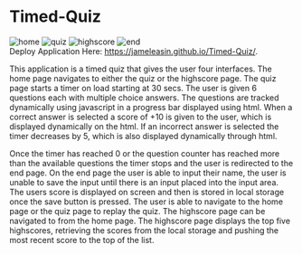 # Timed-Quiz
![home](https://user-images.githubusercontent.com/62285850/93594309-2ebba600-f9e8-11ea-8dbb-44e6c9888ac3.JPG)
![quiz](https://user-images.githubusercontent.com/62285850/93596266-9de6c980-f9eb-11ea-84b8-9fd8b49adf64.JPG)
![highscore](https://user-images.githubusercontent.com/62285850/93596385-cd95d180-f9eb-11ea-9289-886732d271e5.JPG)
![end](https://user-images.githubusercontent.com/62285850/93596395-d1c1ef00-f9eb-11ea-9670-628c0fecb176.JPG)
<br />
Deploy Application Here: https://jameleasin.github.io/Timed-Quiz/.
<p>
This application is a timed quiz that gives the user four interfaces. The home page navigates to either the quiz or the highscore page.
The quiz page starts a timer on load starting at 30 secs. The user is given 6 questions each with multiple choice answers. The questions are tracked dynamically using javascript in a progress bar displayed using html. When a correct answer is selected a score of +10 is given to the user, which is displayed dynamically on the html. If an incorrect answer is selected the timer decreases by 5, which is also displayed dynamically through html.
</p>
<p>
Once the timer has reached 0 or the question counter has reached more than the available questions the timer stops and the user is redirected to the end page.
On the end page the user is able to input their name, the user is unable to save the input until there is an input placed into the input area. The users score is displayed on screen and then is stored in local storage once the save button is pressed. The user is able to navigate to the home page or the quiz page to replay the quiz.
The highscore page can be navigated to from the home page. The highscore page displays the top five highscores, retrieving the scores from the local storage and pushing the most recent score to the top of the list.
</p>

